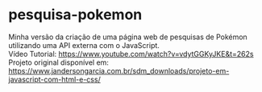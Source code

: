 # pesquisa-pokemon
Minha versão da criação de uma página web de pesquisas de Pokémon utilizando uma API externa com o JavaScript. <br />
Vídeo Tutorial: https://www.youtube.com/watch?v=vdytGGKyJKE&t=262s <br />
Projeto original disponível em: https://www.jandersongarcia.com.br/sdm_downloads/projeto-em-javascript-com-html-e-css/
